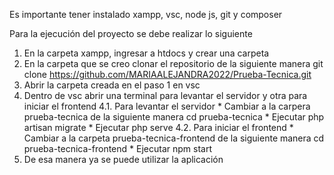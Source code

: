 Es importante tener instalado xampp, vsc, node js, git y composer

Para la ejecución del proyecto se debe realizar lo siguiente

1. En la carpeta xampp, ingresar a htdocs y crear una carpeta
2. En la carpeta que se creo clonar el repositorio de la siguiente manera git clone https://github.com/MARIAALEJANDRA2022/Prueba-Tecnica.git
3. Abrir la carpeta creada en el paso 1 en vsc
4. Dentro de vsc abrir una terminal para levantar el servidor y otra para iniciar el frontend
   4.1. Para levantar el servidor
         * Cambiar a la carpera prueba-tecnica de la siguiente manera cd prueba-tecnica
         * Ejecutar php artisan migrate
         * Ejecutar php serve
   4.2. Para iniciar el frontend
         * Cambiar a la carpeta prueba-tecnica-frontend de la siguiente manera cd prueba-tecnica-frontend
         * Ejecutar npm start
5. De esa manera ya se puede utilizar la aplicación
